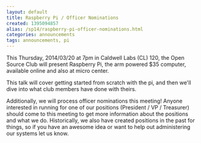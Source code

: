 ```yaml
---
layout: default
title: Raspberry Pi / Officer Nominations
created: 1395094857
alias: /sp14/raspberry-pi-officer-nominations.html
categories: announcements
tags: announcements, pi
---
```

This Thursday, 2014/03/20 at 7pm in Caldwell Labs (CL) 120, the Open Source Club will present Raspberry Pi, the arm powered $35 computer, available online and also at micro center.

This talk will cover getting started from scratch with the pi, and then we'll dive into what club members have done with theirs.

Additionally, we will process officer nominations this meeting! Anyone interested in running for one of our positions (President / VP / Treasurer) should come to this meeting to get more information about the positions and what we do. Historically, we also have created positions in the past for things, so if you have an awesome idea or want to help out administering our systems let us know.
